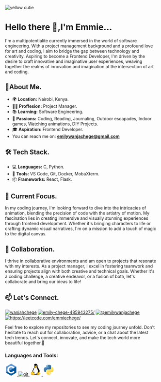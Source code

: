  ![yellow cutie](https://github.com/Emmiechege/Emmiechege/assets/133679989/12cda1be-8b61-4802-b48c-b99266f3f426)

# Hello there 👋,I'm Emmie...

I'm a multipotentialite currently immersed in the world of software engineering. With a project management background and a profound love for art and coding, I aim to bridge the gap between technology and creativity. Aspiring to become a Frontend Developer, I'm driven by the desire to craft innovative and imaginative user experiences, weaving together the realms of innovation and imagination at the intersection of art and coding.

## 🚀About Me.

- 🌍 **Location:** Nairobi, Kenya.
- 👩‍💻 **Proffesion:** Project Manager.
- 📚 **Learning:** Software Engineering.
- 🎨 **Passions:** Coding, Reading, Journaling, Outdoor escapades, Indoor games, Watching animations, DIY Projects.
- 🎓 **Aspiration:** Frontend Developer.
-  You can reach me on: **emilywanjachege@gmail.com**

## 🛠️  Tech Stack.

- 💻 **Languages:** C, Python.
- 🧰 **Tools:** VS Code, Git, Docker, MobaXterm.
- 📦 **Frameworks:** React, Flask.

## 🌱  Current Focus.

In my coding journey, I'm looking forward to dive into the intricacies of animation, blending the precision of code with the artistry of motion. My fascination lies in creating immersive and visually stunning experiences through frontend development. Whether it's bringing characters to life or crafting dynamic visual narratives, I'm on a mission to add a touch of magic to the digital canvas.

## 🤝  Collaboration.

I thrive in collaborative environments and am open to projects that resonate with my interests. As a project manager, I excel in fostering teamwork and ensuring projects align with both creative and technical goals. Whether it's a coding challenge, a creative endeavor, or a fusion of both, let's collaborate and bring our ideas to life!

## 📫 Let's Connect.

<p align="left">
<a href="https://twitter.com/wanjahchege" target="blank"><img align="center" src="https://raw.githubusercontent.com/rahuldkjain/github-profile-readme-generator/master/src/images/icons/Social/twitter.svg" alt="wanjahchege" height="30" width="40" /></a>
<a href="https://linkedin.com/in/emily-chege-485943275/" target="blank"><img align="center" src="https://raw.githubusercontent.com/rahuldkjain/github-profile-readme-generator/master/src/images/icons/Social/linked-in-alt.svg" alt="emily-chege-485943275/" height="30" width="40" /></a>
<a href="https://medium.com/@emilywanjachege" target="blank"><img align="center" src="https://raw.githubusercontent.com/rahuldkjain/github-profile-readme-generator/master/src/images/icons/Social/medium.svg" alt="@emilywanjachege" height="30" width="40" /></a>
<a href="https://www.leetcode.com/https://leetcode.com/emmiechege/" target="blank"><img align="center" src="https://raw.githubusercontent.com/rahuldkjain/github-profile-readme-generator/master/src/images/icons/Social/leet-code.svg" alt="https://leetcode.com/emmiechege/" height="30" width="40" /></a>
</p>

Feel free to explore my repositories to see my coding journey unfold. Don't hesitate to reach out for collaboration, advice, or a chat about the latest tech trends. Let's connect, innovate, and make the tech world more beautiful together.🌟

<h3 align="left">Languages and Tools:</h3>
<p align="left"> <a href="https://www.cprogramming.com/" target="_blank" rel="noreferrer"> <img src="https://raw.githubusercontent.com/devicons/devicon/master/icons/c/c-original.svg" alt="c" width="40" height="40"/> </a> <a href="https://git-scm.com/" target="_blank" rel="noreferrer"> <img src="https://www.vectorlogo.zone/logos/git-scm/git-scm-icon.svg" alt="git" width="40" height="40"/> </a> <a href="https://www.linux.org/" target="_blank" rel="noreferrer"> <img src="https://raw.githubusercontent.com/devicons/devicon/master/icons/linux/linux-original.svg" alt="linux" width="40" height="40"/> </a> <a href="https://www.python.org" target="_blank" rel="noreferrer"> <img src="https://raw.githubusercontent.com/devicons/devicon/master/icons/python/python-original.svg" alt="python" width="40" height="40"/> </a> </p>
